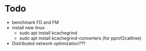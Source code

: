 # Todo

- benchmark FD and FM
- install new linux
    - sudo apt install kcachegrind
    - sudo apt install kcachegrind-converters (for pprof2calltree)
- Distributed network optimization???
